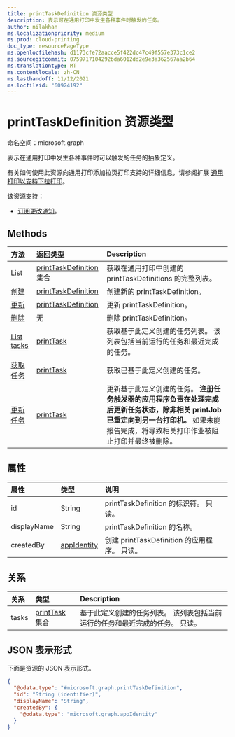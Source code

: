 ```yaml
---
title: printTaskDefinition 资源类型
description: 表示可在通用打印中发生各种事件时触发的任务。
author: nilakhan
ms.localizationpriority: medium
ms.prod: cloud-printing
doc_type: resourcePageType
ms.openlocfilehash: d1173cfe72aacce5f422dc47c49f557e373c1ce2
ms.sourcegitcommit: 0759717104292bda6012dd2e9e3a362567aa2b64
ms.translationtype: MT
ms.contentlocale: zh-CN
ms.lasthandoff: 11/12/2021
ms.locfileid: "60924192"
---
```

# <a name="printtaskdefinition-resource-type"></a>printTaskDefinition 资源类型

命名空间：microsoft.graph

表示在通用打印中发生各种事件时可以触发的任务的抽象定义。

有关如何使用此资源向通用打印添加拉页打印支持的详细信息，请参阅扩展 [通用打印以支持下拉打印](/graph/universal-print-concept-overview#extending-universal-print-to-support-pull-printing)。

该资源支持：
* [订阅更改通知](/graph/universal-print-webhook-notifications)。

## <a name="methods"></a>Methods
| 方法       | 返回类型 | Description |
|:-------------|:------------|:------------|
| [List](../api/print-list-taskdefinitions.md) | [printTaskDefinition](printtaskdefinition.md) 集合 | 获取在通用打印中创建的 printTaskDefinitions 的完整列表。 |
| [创建](../api/print-post-taskdefinitions.md) | [printTaskDefinition](printtaskdefinition.md) | 创建新的 printTaskDefinition。 |
| [更新](../api/print-update-taskdefinition.md) | [printTaskDefinition](printtaskdefinition.md) | 更新 printTaskDefinition。 |
| [删除](../api/print-delete-taskdefinition.md) | 无 | 删除 printTaskDefinition。 |
| [List tasks](../api/printtaskdefinition-list-tasks.md) | [printTask](printtask.md) | 获取基于此定义创建的任务列表。 该列表包括当前运行的任务和最近完成的任务。 |
| [获取任务](../api/printtask-get.md) | [printTask](printtask.md) | 获取已基于此定义创建的任务。 |
| [更新任务](../api/printtaskdefinition-update-task.md) | [printTask](printtask.md) | 更新基于此定义创建的任务。 **注册任务触发器的应用程序负责在处理完成后更新任务状态，除非相关 printJob 已重定向到另一台打印机。** 如果未能报告完成，将导致相关打印作业被阻止打印并最终被删除。 |

## <a name="properties"></a>属性
|属性|类型|说明|
|:---|:---|:---|
|id|String|printTaskDefinition 的标识符。 只读。|
|displayName|String|printTaskDefinition 的名称。|
|createdBy|[appIdentity](appidentity.md)|创建 printTaskDefinition 的应用程序。 只读。|

## <a name="relationships"></a>关系
|关系|类型|Description|
|:---|:---|:---|
|tasks|[printTask](printtask.md) 集合|基于此定义创建的任务列表。 该列表包括当前运行的任务和最近完成的任务。 只读。|

## <a name="json-representation"></a>JSON 表示形式
下面是资源的 JSON 表示形式。
<!-- {
  "blockType": "resource",
  "keyProperty": "id",
  "@odata.type": "microsoft.graph.printTaskDefinition",
  "openType": false
}
-->
``` json
{
  "@odata.type": "#microsoft.graph.printTaskDefinition",
  "id": "String (identifier)",
  "displayName": "String",
  "createdBy": {
    "@odata.type": "microsoft.graph.appIdentity"
  }
}
```

